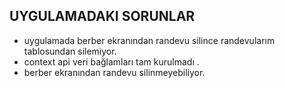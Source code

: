 ## UYGULAMADAKI SORUNLAR
- uygulamada berber ekranından randevu silince randevularım tablosundan silemiyor.
-  context api veri bağlamları tam kurulmadı .
- berber ekranından randevu silinmeyebiliyor.
